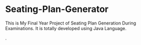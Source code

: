 # Seating-Plan-Generator

This is My Final Year Project of Seating Plan Generation During Examinations. It is totally developed using Java Language.







































































.







































